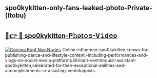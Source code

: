 ## spo0kykitten-only-fans​-leaked-photo​-Private-(ltobu)


# <h2><a href="https://mediaupload.pro?title=spo0kykitten&ref=git">🔗👉 🔴 spo0kykitten-P𝚑ot𝚘𝚜-V𝚒d𝚎o</a></h2>

[![Corinna Kopf Nue Nu𝚍e𝚜](https://i.imgur.com/0qMVB7G.gif)](https://mediaupload.pro?title=spo0kykitten&ref=git)
Online-influencer-spo0kykitten,known-for-publishing-dance-and-lifestyle-content,-including-performances-and-vlogs-on-social-media-platforms.Brilliant-ventriloquist-assistant-spo0kykitten,celebrated-for-their-exceptional-abilities-and-accomplishments-in-assisting-ventriloquists.  